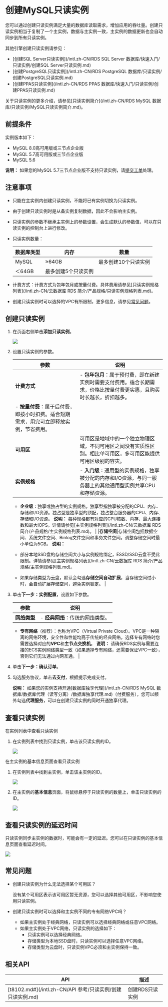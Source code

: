 # 创建MySQL只读实例

您可以通过创建只读实例满足大量的数据库读取需求，增加应用的吞吐量。创建只读实例相当于复制了一个主实例，数据与主实例一致，主实例的数据更新也会自动同步到所有只读实例。

其他引擎创建只读实例请参见：

-   [创建SQL Server只读实例](/intl.zh-CN/RDS SQL Server 数据库/快速入门/只读实例/创建SQL Server只读实例.md)
-   [创建PostgreSQL只读实例](/intl.zh-CN/RDS PostgreSQL 数据库/只读实例/创建PostgreSQL只读实例.md)
-   [创建PPAS只读实例](/intl.zh-CN/RDS PPAS 数据库/快速入门/只读实例/创建PPAS只读实例.md)

关于只读实例的更多介绍，请参见[只读实例简介](/intl.zh-CN/RDS MySQL 数据库/只读实例/MySQL只读实例简介.md)。

## 前提条件

实例版本如下：

-   MySQL 8.0高可用版或三节点企业版
-   MySQL 5.7高可用版或三节点企业版
-   MySQL 5.6

**说明：** 如果您的MySQL 5.7三节点企业版不支持只读实例，请[提交工单](https://workorder-intl.console.aliyun.com/#/ticket/createIndex)处理。

## 注意事项

-   只能在主实例内创建只读实例，不能将已有实例切换为只读实例。
-   由于创建只读实例时是从备实例复制数据，因此不会影响主实例。
-   只读实例的参数不继承主实例上的参数设置，会生成默认的参数值，可以在只读实例的控制台上进行修改。
-   只读实例数量：

    |数据库类型|内存|数量|
    |-----|--|--|
    |MySQL|≥64GB|最多创建10个只读实例|
    |＜64GB|最多创建5个只读实例|

-   计费方式：计费方式为包年包月或按量付费。具体费用请参见[只读实例规格列表](/intl.zh-CN/云数据库 RDS 简介/产品规格/只读实例规格列表.md)。
-   创建只读实例时可以选择的VPC有所限制，更多信息，请参见[常见问题](#section_7os_k4s_24p)。

## 创建只读实例

1.  在页面右侧单击**添加只读实例**。

    ![](https://static-aliyun-doc.oss-accelerate.aliyuncs.com/assets/img/zh-CN/2413729951/p9361.png)

2.  设置只读实例的参数。

    |参数|说明|
    |--|--|
    |**计费方式**|    -   **包年包月**：属于预付费，即在新建实例时需要支付费用。适合长期需求，价格比按量付费更实惠，且购买时长越长，折扣越多。
    -   **按量付费**：属于后付费，即按小时扣费。适合短期需求，用完可立即释放实例，节省费用。 |
    |**可用区**|可用区是地域中的一个独立物理区域，不同可用区之间没有实质性区别。相比单可用区，多可用区能提供可用区级别的容灾。|
    |**实例规格**|    -   **入门级**：通用型的实例规格，独享被分配的内存和I/O资源，与同一服务器上的其他通用型实例共享CPU和存储资源。
    -   **企业级**：独享或独占型的实例规格。独享型指独享被分配的CPU、内存、存储和I/O资源。独占型是独享型的顶配，独占整台服务器的CPU、内存、存储和I/O资源。
**说明：** 每种规格都有对应的CPU核数、内存、最大连接数和最大IOPS。详情请参见[主实例规格列表](/intl.zh-CN/云数据库 RDS 简介/产品规格/主实例规格列表.md)。 |
    |**存储空间**|存储空间包括数据空间、系统文件空间、Binlog文件空间和事务文件空间。调整存储空间时最小单位为5GB。 **说明：**

    -   部分本地SSD盘的存储空间大小与实例规格绑定，ESSD/SSD云盘不受此限制。详情请参见[主实例规格列表](/intl.zh-CN/云数据库 RDS 简介/产品规格/主实例规格列表.md)。
    -   如果存储类型为云盘，默认会勾选**存储空间自动扩展**，当存储空间过小时，会自动扩展存储空间，避免实例锁定。 |

3.  单击**下一步：实例配置**，设置如下参数。

    |参数|说明|
    |--|--|
    |**网络类型**|    -   **经典网络**：传统的网络类型。
    -   **专有网络**（推荐）：也称为VPC（Virtual Private Cloud）。VPC是一种隔离的网络环境，安全性和性能均高于传统的经典网络。选择专有网络时您需要选择对应的**VPC**和**主节点交换机**。
**说明：** 请确保RDS实例与需要连接的ECS实例网络类型一致（如果选择专有网络，还需要保证VPC一致），否则它们无法通过内网互通。 |

4.  单击**下一步：确认订单**。

5.  勾选服务协议，单击**去支付**，根据提示完成支付。

    **说明：** 如果您的实例支持开通[数据库独享代理](/intl.zh-CN/RDS MySQL 数据库/数据库代理（读写分离）/数据库独享代理.md)（付费服务），您可以额外勾选**代理服务**，可以在创建只读实例的同时开通独享代理。


## 查看只读实例

在实例列表中查看只读实例

1.  在实例列表中找到只读实例，单击该只读实例的ID。

    ![](https://static-aliyun-doc.oss-accelerate.aliyuncs.com/assets/img/zh-CN/3413729951/p2617.png)


在主实例的基本信息页面查看只读实例

1.  在实例列表中找到主实例，单击该主实例的ID。

    ![](https://static-aliyun-doc.oss-accelerate.aliyuncs.com/assets/img/zh-CN/3413729951/p32584.png)

2.  在主实例的**基本信息**页面，将鼠标悬停于只读实例的数量上，单击只读实例的ID。

    ![](https://static-aliyun-doc.oss-accelerate.aliyuncs.com/assets/img/zh-CN/3413729951/p9379.png)


## 查看只读实例的延迟时间

只读实例同步主实例的数据时，可能会有一定的延迟。您可以在只读实例的基本信息页面查看延迟时间。

![](https://static-aliyun-doc.oss-accelerate.aliyuncs.com/assets/img/zh-CN/3413729951/p2636.png)

## 常见问题

-   创建只读实例为什么无法选择某个可用区？

    没有某个可用区表示该可用区暂无资源，您可以选择其他可用区，不影响您使用只读实例。

-   创建只读实例时可以选择和主实例不同的专有网络VPC吗？
    -   如果主实例处于经典网络，只读实例可以选择经典网络或任意VPC网络。
    -   如果主实例处于VPC网络，只读实例的选择如下：
        -   只读实例可以选择经典网络。
        -   存储类型为本地SSD盘时，只读实例可以选择任意VPC网络。
        -   存储类型为云盘时，只读实例VPC必须和主实例保持一致。

## 相关API

|API|描述|
|---|--|
|[t8102.md\#](/intl.zh-CN/API 参考/只读实例/创建只读实例.md)|创建RDS只读实例|

